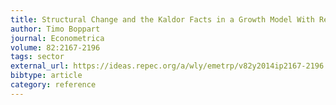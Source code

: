 ```yaml
---
title: Structural Change and the Kaldor Facts in a Growth Model With Relative Price Effects and Non Gorman Preferences
author: Timo Boppart
journal: Econometrica
volume: 82:2167-2196
tags: sector
external_url: https://ideas.repec.org/a/wly/emetrp/v82y2014ip2167-2196.html
bibtype: article
category: reference
---
```

